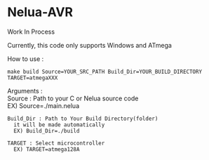 # Nelua-AVR
Work In Process

Currently, this code only supports Windows and ATmega

How to use :

  `make build Source=YOUR_SRC_PATH Build_Dir=YOUR_BUILD_DIRECTORY TARGET=atmegaXXX`
  
  Arguments :   
    Source : Path to your C or Nelua source code  
      EX) Source=./main.nelua  
      
    Build_Dir : Path to Your Build Directory(folder)  
      it will be made automatically  
      EX) Build_Dir=./build  
      
    TARGET : Select microcontroller  
      EX) TARGET=atmega128A  

